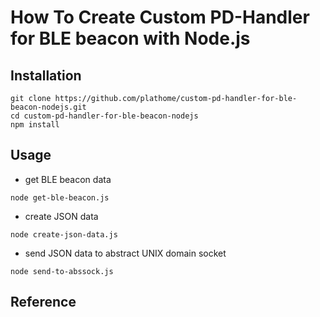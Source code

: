 # How To Create Custom PD-Handler for BLE beacon with Node.js

## Installation
```
git clone https://github.com/plathome/custom-pd-handler-for-ble-beacon-nodejs.git
cd custom-pd-handler-for-ble-beacon-nodejs
npm install
```

## Usage
* get BLE beacon data
```
node get-ble-beacon.js
```

* create JSON data
```
node create-json-data.js
```

* send JSON data to abstract UNIX domain socket
```
node send-to-abssock.js
```

## Reference

